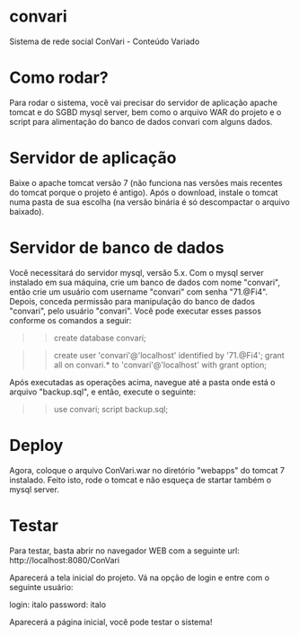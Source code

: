 # convari
Sistema de rede social ConVari - Conteúdo Variado

# Como rodar?

Para rodar o sistema, você vai precisar do servidor de aplicação apache tomcat e do SGBD mysql server, bem como o arquivo WAR do projeto e o script para alimentação 
do banco de dados convari com alguns dados.

# Servidor de aplicação

Baixe o apache tomcat versão 7 (não funciona nas versões mais recentes do tomcat porque o projeto é antigo).
Após o download, instale o tomcat numa pasta de sua escolha (na versão binária é só descompactar o arquivo baixado).

# Servidor de banco de dados

Você necessitará do servidor mysql, versão 5.x. 
Com o mysql server instalado em sua máquina, crie um banco de dados com nome "convari", então crie um usuário com username "convari" com senha "71.@Fi4". 
Depois, conceda permissão para manipulação do banco de dados "convari", pelo usuário "convari". Você pode executar esses passos conforme os comandos a seguir:

>> create database convari;

>> create user 'convari'@'localhost' identified by '71.@Fi4';
>> grant all on convari.* to 'convari'@'localhost' with grant option;

Após executadas as operações acima, navegue até a pasta onde está o arquivo "backup.sql", e então, execute o seguinte:

>> use convari;
>> script backup.sql;

# Deploy

Agora, coloque o arquivo ConVari.war no diretório "webapps" do tomcat 7 instalado. Feito isto, 
rode o tomcat e não esqueça de startar também o mysql server.

# Testar

Para testar, basta abrir no navegador WEB com a seguinte url: http://localhost:8080/ConVari

Aparecerá a tela inicial do projeto. Vá na opção de login e entre com o seguinte usuário:

login: italo
password: italo

Aparecerá a página inicial, você pode testar o sistema!

